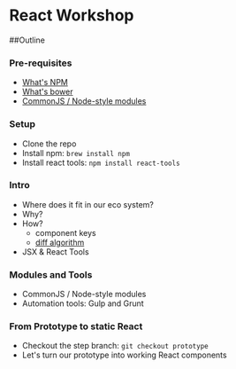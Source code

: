 # React Workshop

##Outline

### Pre-requisites
- [What's NPM](https://www.npmjs.com/)
- [What's bower](http://bower.io/)
- [CommonJS / Node-style modules](http://nodejs.org/docs/latest/api/modules.html#modules_modules)

### Setup

- Clone the repo
- Install npm: ```brew install npm ```
- Install react tools: ```npm install react-tools```

### Intro

- Where does it fit in our eco system?
- Why?
- How?
  - component keys
  - [diff algorithm](http://calendar.perfplanet.com/2013/diff/)
- JSX & React Tools

### Modules and Tools

- CommonJS / Node-style modules
- Automation tools: Gulp and Grunt

### From Prototype to static React

- Checkout the step branch: ``` git checkout prototype ```
- Let's turn our prototype into working React components
